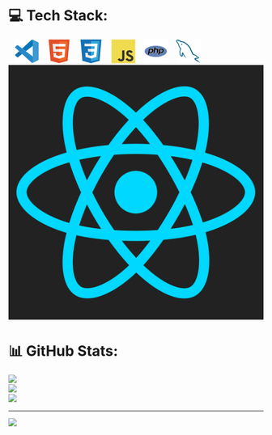 # 💻 Tech Stack:
&nbsp;&nbsp;
![img_vscode](./img/vscode.svg)
&nbsp;&nbsp;
![img_html](./img/html.svg)
&nbsp;&nbsp;
![img_css](./img/css.svg)
&nbsp;&nbsp;
![img_javascript](./img/javascript.svg)
&nbsp;&nbsp;
![img_php](./img/php.svg)
&nbsp;&nbsp;
![img_mysql](./img/mysql.svg)
&nbsp;&nbsp;
![img_react](./img/react.svg)

# 📊 GitHub Stats:
![](https://github-readme-stats.vercel.app/api?username=max-devv&theme=slateorange&hide_border=false&include_all_commits=true&count_private=true)<br/>
![](https://github-readme-streak-stats.herokuapp.com/?user=max-devv&theme=slateorange&hide_border=false)<br/>
![](https://github-readme-stats.vercel.app/api/top-langs/?username=max-devv&theme=slateorange&hide_border=false&include_all_commits=true&count_private=true&layout=compact)

---
[![](https://visitcount.itsvg.in/api?id=max-devv&icon=0&color=0)](https://visitcount.itsvg.in)
